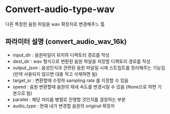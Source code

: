 # Convert-audio-type-wav
다른 특정한 음원 파일을 wav 확장자로 변경해주느 툴

## 파라미터 설명 (convert_audio_wav_16k)
- input_dir : 음원파일이 위치하 디렉토리 경로를 작성
- dest_dir : wav 형식으로 변환된 음원 파일을 저장할 디렉토리 경로를 작성
- output_json : 음성인식과 관련된 음원 파일일 시에 스트립트를 정리해주는 기능임 (만약 사용되지 않으면 대충 적고 삭제하면 됨)
- target_sr : 변환할때 수정하 sampling rate 를 지정할 수 있음
- speed : 음원 변환할때 음원의 재새 속도를 변경시킬 수 있음 (None으로 하면 기본으로 됨)
- parallel : 해당 처리를 병렬로 진행할 것인지를 결정하는 부분
- audio_type : 현재 내가 변경할 음원의 original 확장자

